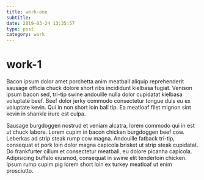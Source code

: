 ```yaml
---
title: work-one
subtitle:
date: 2019-03-24 13:35:57
type: post
category: work
---
```


# work-1

Bacon ipsum dolor amet porchetta anim meatball aliquip <!-- more --> reprehenderit sausage officia chuck dolore short ribs incididunt kielbasa fugiat. Venison ipsum bacon sed, tri-tip swine andouille nulla dolor cupidatat kielbasa voluptate beef. Beef dolor jerky commodo consectetur tongue duis eu ex voluptate kevin. Qui in non short loin ball tip. Ea meatloaf filet mignon sint kevin in shankle irure est culpa.

Sausage burgdoggen nostrud et veniam alcatra, lorem commodo qui in est ut chuck labore. Lorem cupim in bacon chicken burgdoggen beef cow. Leberkas ad strip steak rump cow magna. Andouille fatback tri-tip, consequat et pork loin dolor magna capicola brisket ut strip steak cupidatat. Do frankfurter cillum et consectetur meatball, eu dolore picanha capicola. Adipisicing buffalo eiusmod, consequat in swine elit tenderloin chicken. Ipsum rump cupim pig lorem short loin ex turkey meatloaf ut enim prosciutto.
